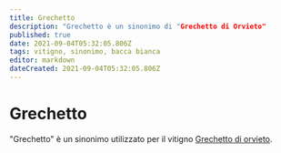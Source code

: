 ```yaml
---
title: Grechetto
description: "Grechetto è un sinonimo di "Grechetto di Orvieto"
published: true
date: 2021-09-04T05:32:05.806Z
tags: vitigno, sinonimo, bacca bianca
editor: markdown
dateCreated: 2021-09-04T05:32:05.806Z
---
```


# Grechetto

"Grechetto" è un sinonimo utilizzato per il vitigno [Grechetto di orvieto](/vitigni/Italia/bacca-bianca/grechetto-di-orvieto).